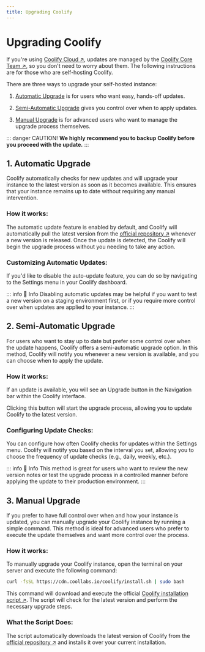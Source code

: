 ```yaml
---
title: Upgrading Coolify 
---
```


# Upgrading Coolify 

If you're using [Coolify Cloud ↗](https://coolify.io/pricing/), updates are managed by the [Coolify Core Team ↗](/resource/team), so you don't need to worry about them. The following instructions are for those who are self-hosting Coolify.

There are three ways to upgrade your self-hosted instance:

1. [Automatic Upgrade](#_1-automatic-upgrade) is for users who want easy, hands-off updates.

2. [Semi-Automatic Upgrade](#_2-semi-automatic-upgrade) gives you control over when to apply updates.

3. [Manual Upgrade](#_3-manual-upgrade) is for advanced users who want to manage the upgrade process themselves.

::: danger CAUTION!
  **We highly recommend you to backup Coolify before you proceed with the update.**
:::


## 1. Automatic Upgrade
Coolify automatically checks for new updates and will upgrade your instance to the latest version as soon as it becomes available. This ensures that your instance remains up to date without requiring any manual intervention.

### How it works:
The automatic update feature is enabled by default, and Coolify will automatically pull the latest version from the [official repository ↗](https://github.com/orgs/coollabsio/packages?repo_name=coolify) whenever a new version is released. Once the update is detected, the Coolify will begin the upgrade process without you needing to take any action.

### Customizing Automatic Updates:
If you'd like to disable the auto-update feature, you can do so by navigating to the Settings menu in your Coolify dashboard.

<ZoomableImage src="/docs/images/get-started/upgrade-disable-auto-update.webp" />

::: info 📌 Info
  Disabling automatic updates may be helpful if you want to test a new version on a staging environment first, or if you require more control over when updates are applied to your instance.
:::


## 2. Semi-Automatic Upgrade
For users who want to stay up to date but prefer some control over when the update happens, Coolify offers a semi-automatic upgrade option. In this method, Coolify will notify you whenever a new version is available, and you can choose when to apply the update.

### How it works:
If an update is available, you will see an Upgrade button in the Navigation bar within the Coolify interface.
<ZoomableImage src="/docs/images/get-started/upgrade-button-ui.webp" />

Clicking this button will start the upgrade process, allowing you to update Coolify to the latest version.

### Configuring Update Checks:
You can configure how often Coolify checks for updates within the Settings menu. Coolify will notify you based on the interval you set, allowing you to choose the frequency of update checks (e.g., daily, weekly, etc.).

<ZoomableImage src="/docs/images/get-started/upgrade-change-frequency.webp" />

::: info 📌 Info
  This method is great for users who want to review the new version notes or test the upgrade process in a controlled manner before applying the update to their production environment.
:::


## 3. Manual Upgrade
If you prefer to have full control over when and how your instance is updated, you can manually upgrade your Coolify instance by running a simple command. This method is ideal for advanced users who prefer to execute the update themselves and want more control over the process.

### How it works:
To manually upgrade your Coolify instance, open the terminal on your server and execute the following command:
```sh
curl -fsSL https://cdn.coollabs.io/coolify/install.sh | sudo bash
```
This command will download and execute the official [Coolify installation script ↗](https://github.com/coollabsio/coolify/blob/main/scripts/install.sh). The script will check for the latest version and perform the necessary upgrade steps.

### What the Script Does:
The script automatically downloads the latest version of Coolify from the [official repository ↗](https://github.com/orgs/coollabsio/packages?repo_name=coolify) and installs it over your current installation.